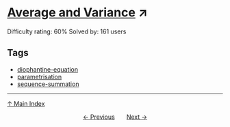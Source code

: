 # [Average and Variance](https://projecteuler.net/problem=791) ↗️

Difficulty rating: 60%
Solved by: 161 users
## Tags

- [diophantine-equation](../tags/diophantine-equation.md)
- [parametrisation](../tags/parametrisation.md)
- [sequence-summation](../tags/sequence-summation.md)



---

[↑ Main Index](../README.md)


<div align=center><a href='790.md'>← Previous</a> &nbsp;&nbsp; &nbsp;&nbsp;  <a href='792.md'>Next →</a></div>
